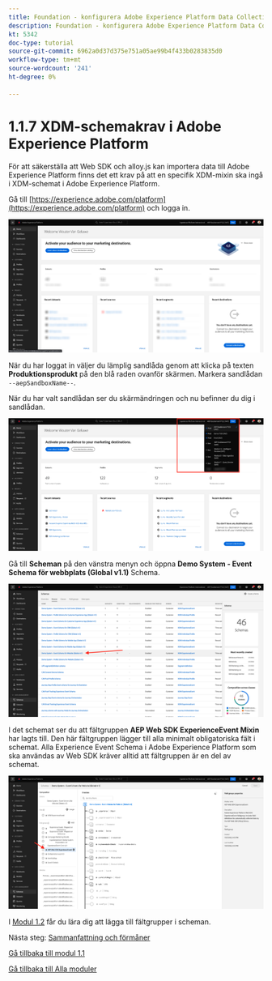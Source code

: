```yaml
---
title: Foundation - konfigurera Adobe Experience Platform Data Collection och Web SDK-tillägget - XDM-schemakrav i Adobe Experience Platform
description: Foundation - konfigurera Adobe Experience Platform Data Collection och Web SDK-tillägget - XDM-schemakrav i Adobe Experience Platform
kt: 5342
doc-type: tutorial
source-git-commit: 6962a0d37d375e751a05ae99b4f433b0283835d0
workflow-type: tm+mt
source-wordcount: '241'
ht-degree: 0%

---
```


# 1.1.7 XDM-schemakrav i Adobe Experience Platform

För att säkerställa att Web SDK och alloy.js kan importera data till Adobe Experience Platform finns det ett krav på att en specifik XDM-mixin ska ingå i XDM-schemat i Adobe Experience Platform.

Gå till [https://experience.adobe.com/platform](https://experience.adobe.com/platform) och logga in.

![AEP-felsökning](./images/exp1.png)

När du har loggat in väljer du lämplig sandlåda genom att klicka på texten **Produktionsprodukt** på den blå raden ovanför skärmen. Markera sandlådan `--aepSandboxName--`.

När du har valt sandlådan ser du skärmändringen och nu befinner du dig i sandlådan.

![AEP-felsökning](./images/exp2.png)

Gå till **Scheman** på den vänstra menyn och öppna **Demo System - Event Schema för webbplats (Global v1.1)** Schema.

![AEP-felsökning](./images/exp3.png)

I det schemat ser du att fältgruppen **AEP Web SDK ExperienceEvent Mixin** har lagts till. Den här fältgruppen lägger till alla minimalt obligatoriska fält i schemat. Alla Experience Event Schema i Adobe Experience Platform som ska användas av Web SDK kräver alltid att fältgruppen är en del av schemat.

![AEP-felsökning](./images/exp4.png)

I [Modul 1.2](./../module1.2/data-ingestion.md) får du lära dig att lägga till fältgrupper i scheman.

Nästa steg: [Sammanfattning och förmåner](./summary.md)

[Gå tillbaka till modul 1.1](./data-ingestion-launch-web-sdk.md)

[Gå tillbaka till Alla moduler](./../../../overview.md)
